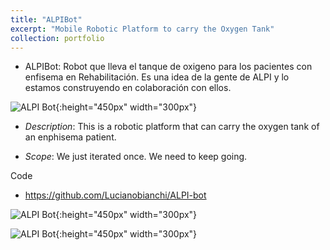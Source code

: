 ```yaml
---
title: "ALPIBot"
excerpt: "Mobile Robotic Platform to carry the Oxygen Tank"
collection: portfolio
---
```


* ALPIBot: Robot que lleva el tanque de oxigeno para los pacientes con enfisema en Rehabilitación. Es una idea de la gente de ALPI y lo estamos construyendo en colaboración con ellos.


![ALPI Bot](/images/alpibot1.png){:height="450px" width="300px"}


* *Description*: This is a robotic platform that can carry the oxygen tank of an enphisema patient.

* *Scope*: We just iterated once.  We need to keep going.

Code 
* <https://github.com/Lucianobianchi/ALPI-bot>

![ALPI Bot](/images/alpibot2.png){:height="450px" width="300px"}

![ALPI Bot](/images/alpibot3.png){:height="450px" width="300px"}

